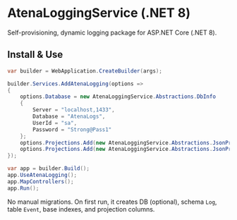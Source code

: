 # AtenaLoggingService (.NET 8)

Self-provisioning, dynamic logging package for ASP.NET Core (.NET 8).

## Install & Use

```csharp
var builder = WebApplication.CreateBuilder(args);

builder.Services.AddAtenaLogging(options =>
{
    options.Database = new AtenaLoggingService.Abstractions.DbInfo
    {
        Server = "localhost,1433",
        Database = "AtenaLogs",
        UserId = "sa",
        Password = "Strong@Pass1"
    };
    options.Projections.Add(new AtenaLoggingService.Abstractions.JsonProjection("Path", "$.http.path"));
    options.Projections.Add(new AtenaLoggingService.Abstractions.JsonProjection("UserId", "$.user.id"));
});

var app = builder.Build();
app.UseAtenaLogging();
app.MapControllers();
app.Run();
```

No manual migrations. On first run, it creates DB (optional), schema `Log`, table `Event`, base indexes, and projection columns.